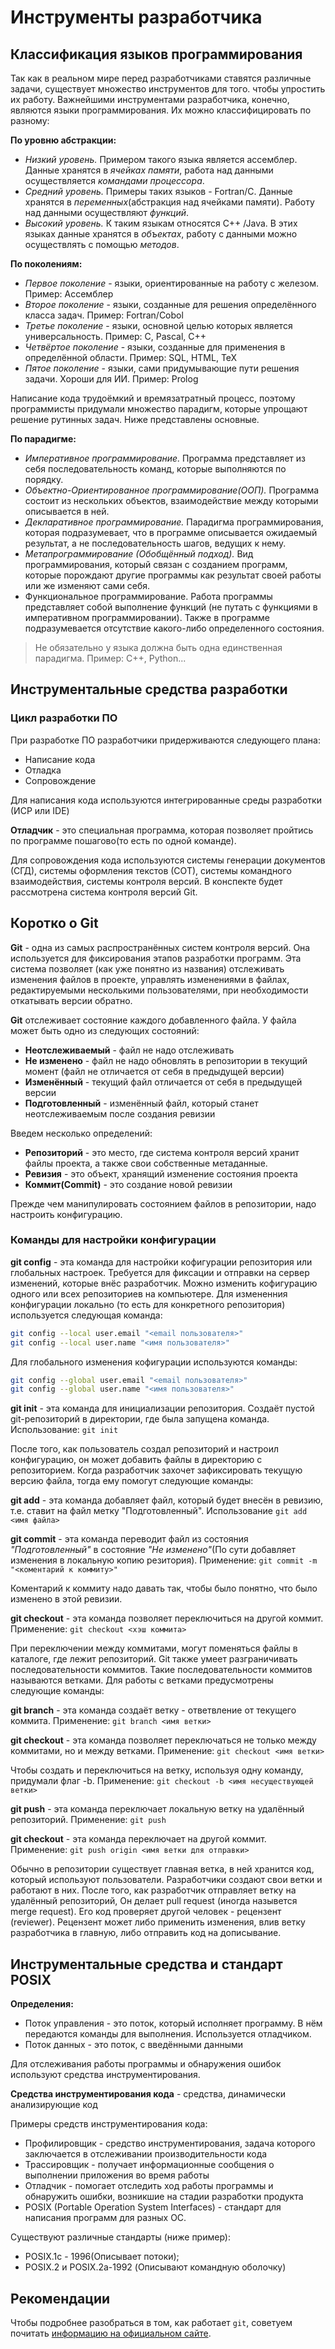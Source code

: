 # Инструменты разработчика

## Классификация языков программирования

Так как в реальном мире перед разработчиками ставятся различные задачи, существует множество инструментов для того. чтобы упростить их работу. Важнейшими инструментами разработчика, конечно, являются языки программирования. Их можно классифицировать по разному:

**По уровню абстракции:**

- *Низкий уровень.* Примером такого языка является ассемблер. Данные хранятся в *ячейках памяти*, работа над данными осуществляется *командами процессора*.
- *Средний уровень.* Примеры таких языков - Fortran/C. Данные хранятся в *переменных*(абстракция над ячейками памяти). Работу над данными осуществляют *функций*.
- *Высокий уровень.* К таким языкам относятся C++ /Java. В этих языках данные хранятся в *объектах*, работу с данными можно осуществлять с помощью *методов*.

**По поколениям:**

- *Первое поколение* - языки, ориентированные на работу с железом. Пример: Ассемблер
- *Второе поколение* - языки, созданные для решения определённого класса задач. Пример: Fortran/Cobol
- *Третье поколение* - языки, основной целью которых является универсальность. Пример: C, Pascal, C++
- *Четвёртое поколение* - языки, созданные для применения в определённой области. Пример: SQL, HTML, TeX
- *Пятое поколение* - языки, сами придумывающие пути решения задачи. Хороши для ИИ. Пример: Prolog

Написание кода трудоёмкий и времязатратный процесс, поэтому программисты придумали множество парадигм, которые упрощают решение рутинных задач. Ниже представлены основные.

**По парадигме:**

- *Императивное программирование.* Программа представляет из себя последовательность команд, которые выполняются по порядку.
- *Объектно-Ориентированное программирование(ООП).* Программа состоит из нескольких объектов, взаимодействие между которыми описывается в ней.
- *Декларативное программирование.* Парадигма программирования, которая подразумевает, что в программе описывается ожидаемый результат, а не последовательность шагов, ведущих к нему.
- *Метапрограммирование (Обобщённый подход).* Вид программирования, который связан с созданием программ, которые порождают другие программы как результат своей работы или же изменяют сами себя.
- Функциональное программирование. Работа программы представляет собой выполнение функций (не путать с функциями в императивном программировании). Также в программе подразумевается отсутствие какого-либо определенного состояния.

> Не обязательно у языка должна быть одна единственная парадигма. Пример: C++, Python...

## Инструментальные средства разработки

### Цикл разработки ПО

При разработке ПО разработчики придерживаются следующего плана:

- Написание кода
- Отладка
- Сопровождение

Для написания кода используются интегрированные среды разработки (ИСР или IDE)

**Отладчик** - это специальная программа, которая позволяет пройтись по программе пошагово(то есть по одной команде).

Для сопровождения кода используются системы генерации документов (СГД), системы оформления текстов (СОТ), системы командного взаимодействия, системы контроля версий. В конспекте будет рассмотрена система контроля версий Git.

## Коротко о Git

**Git** - одна из самых распространённых систем контроля версий. Она используется для фиксирования этапов разработки программ. Эта система позволяет (как уже понятно из названия) отслеживать изменения файлов в проекте, управлять изменениями в файлах, редактируемыми несколькими пользователями, при необходимости откатывать версии обратно.

**Git** отслеживает состояние каждого добавленного файла. У файла может быть одно из следующих состояний:

- **Неотслеживаемый** - файл не надо отслеживать
- **Не изменено** - файл не надо обновлять в репозитории в текущий момент (файл не отличается от себя в предыдущей версии)
- **Изменённый** - текущий файл отличается от себя в предыдущей версии
- **Подготовленный** - изменённый файл, который станет неотслеживаемым после создания ревизии

Введем несколько определений:

- **Репозиторий** - это место, где система контроля версий хранит файлы проекта, а также свои собственные метаданные.
- **Ревизия** - это объект, хранящий изменение состояния проекта
- **Коммит(Commit)** - это создание новой ревизии

Прежде чем манипулировать состоянием файлов в репозитории, надо настроить конфигурацию.

### Команды для настройки конфигурации

**git config** - эта команда для настройки кофигурации репозитория или глобальных настроек. Требуется для фиксации и отправки на сервер изменений, которые внёс разработчик. Можно изменить кофигурацию одного или всех репозиториев на компьютере. Для измененния конфигурации локально (то есть для конкретного репозитория) используется следующая команда:

``` bash
git config --local user.email "<email пользователя>"
git config --local user.name "<имя пользователя>"
```

Для глобального изменения кофигурации используются команды:

``` bash
git config --global user.email "<email пользователя>"
git config --global user.name "<имя пользователя>"
```

**git init** - эта команда для инициализации репозитория. Создаёт пустой git-репозиторий в директории, где была запущена команда. Использование: `git init`

После того, как пользователь создал репозиторий и настроил конфигурацию, он может добавить файлы в директорию с репозиторием. Когда разработчик захочет зафиксировать текущую версию файла, тогда ему помогут следующие команды:

**git add** - эта команда добавляет файл, который будет внесён в ревизию, т.е. ставит на файл метку "Подготовленный". Использование `git add <имя файла>`

**git commit** - эта команда переводит файл из состояния *"Подготовленный"* в состояние *"Не изменено"*(По сути добавляет изменения в локальную копию резитория). Применение: `git commit -m "<коментарий к коммиту>"`

Коментарий к коммиту надо давать так, чтобы было понятно, что было изменено в этой ревизии.

**git checkout** - эта команда позволяет переключиться на другой коммит. Применение: `git checkout <хэш коммита>`

При переключении между коммитами, могут поменяться файлы в каталоге, где лежит репозиторий. Git также умеет разграничивать последовательности коммитов. Такие последовательности коммитов называются ветками. Для работы с ветками предусмотрены следующие команды:

**git branch** - эта команда создаёт ветку - ответвление от текущего коммита. Применение: `git branch <имя ветки>`

**git checkout**  - эта команда позволяет переключаться не только между коммитами, но и между ветками. Применение: `git checkout <имя ветки>`

Чтобы создать и переключиться на ветку, используя одну команду, придумали флаг -b. Применение: `git checkout -b <имя несуществующей ветки>`

**git push** - эта команда переключает локальную ветку на удалённый репозиторий. Применение: `git push`

**git checkout** - эта команда переключает на другой коммит. Применение: `git push origin <имя ветки для отправки>`

Обычно в репозитории существует главная ветка, в ней хранится код, который используют пользователи. Разработчики создают свои ветки и работают в них.
После того, как разработчик отправляет ветку на удалённый репозиторий, Он делает pull request (иногда назывется merge request). Его код проверяет другой человек - рецензент (reviewer). Рецензент может либо применить изменения, влив ветку разработчика в главную, либо отправить код на дописывание.

## Инструментальные средства и стандарт POSIX

**Определения:**

- Поток управления - это поток, который исполняет программу. В нём передаются команды для выполнения. Используется отладчиком.
- Поток данных - это поток, с введёнными данными

Для отслеживания работы программы и обнаружения ошибок используют средства инструментирования.

**Cредства инструментирования кода** - средства, динамически анализирующие код

Примеры средств инструментирования кода:

- Профилировщик - средство инструментирования, задача которого заключается в отслеживании производительности кода
- Трассировщик - получает информационные сообщения о выполнении приложения во время работы
- Отладчик - помогает отследить ход работы программы и обнаружить ошибки, возникшие на стадии разработки продукта
- POSIX (Portable Operation System Interfaces) - стандарт для написания программ для разных ОС.

Существуют различные стандарты (ниже пример):

- POSIX.1c - 1996(Описывает потоки);
- POSIX.2 и POSIX.2a-1992 (Описывают командную оболочку)

## Рекомендации

Чтобы подробнее разобраться в том, как работает `git`, советуем почитать [информацию на официальном сайте](https://git-scm.com/book/ru/v2).
